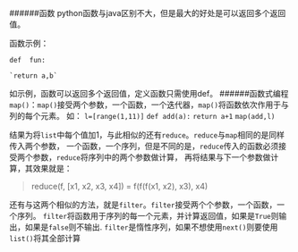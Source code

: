 ######函数
python函数与java区别不大，但是最大的好处是可以返回多个返回值。

函数示例：

`def  fun:`

    `return a,b`

如示例，函数可以返回多个返回值，定义函数只需使用def。
######函数式编程
`map()`：`map()`接受两个参数，一个函数，一个迭代器，`map()`将函数依次作用于与列的每个元素。
如：
`l=[range(1,11)]`
`def add(a):`
    `return a+1`
`map(add,l)`

结果为将`list`中每个值加1，与此相似的还有`reduce`。`reduce`与`map`相同的是同样传入两个参数，
一个函数，一个序列，但是不同的是，`reduce`传入的函数必须接受两个参数，`reduce`将序列中的两个参数做计算，
再将结果与下一个参数做计算，其效果就是：
> reduce(f, [x1, x2, x3, x4]) = f(f(f(x1, x2), x3), x4)

还有与这两个相似的方法，就是`filter`。`filter`接受两个个参数，一个函数，一个序列。
`filter`将函数用于序列的每一个元素，并计算返回值，如果是`True`则输出，如果是`false`则不输出.
`filter`是惰性序列，如果不想使用`next()`则要使用`list()`将其全部计算
